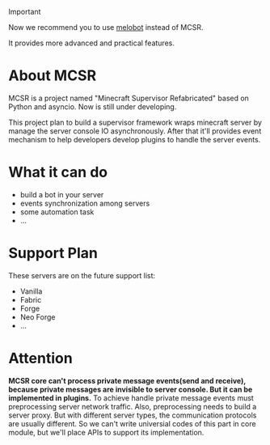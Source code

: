 > [!IMPORTANT]
> Now we recommend you to use [melobot](https://github.com/Meloland/melobot) instead of MCSR.
> 
> It provides more advanced and practical features.

# About MCSR
MCSR is a project named "Minecraft Supervisor Refabricated" based on Python and asyncio. Now is still under developing.

This project plan to build a supervisor framework wraps minecraft server by manage the server console IO asynchronously. After that it'll provides event mechanism to help developers develop plugins to handle the server events.

# What it can do
- build a bot in your server
- events synchronization among servers
- some automation task
- ...

# Support Plan
These servers are on the future support list:
- Vanilla
- Fabric
- Forge
- Neo Forge
- ...

# Attention
**MCSR core can't process private message events(send and receive), because private messages are invisible to server console. But it can be implemented in plugins.** To achieve handle private message events must preprocessing server network traffic. Also, preprocessing needs to build a server proxy. But with different server types, the communication protocols are usually different. So we can't write universial codes of this part in core module, but we'll place APIs to support its implementation.

